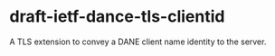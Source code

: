 # draft-ietf-dance-tls-clientid
A TLS extension to convey a DANE client name identity to the server.  
